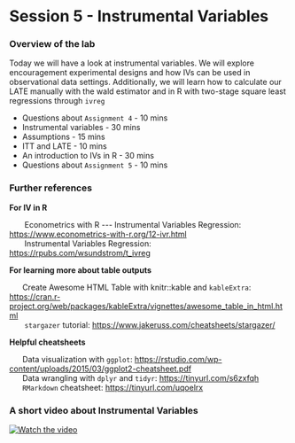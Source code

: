 # Session 5 - Instrumental Variables

### Overview of the lab

Today we will have a look at instrumental variables. We will explore encouragement experimental designs and how IVs can be used in observational data settings. Additionally, we will learn how to calculate our LATE manually with the wald estimator and in R with two-stage square least regressions through `ivreg`

- Questions about `Assignment 4` - 10 mins
- Instrumental variables - 30 mins
- Assumptions -  15 mins
- ITT and LATE - 10 mins
- An introduction to IVs in R - 30 mins
- Questions about `Assignment 5` - 10 mins

### Further references

**For IV in R**<p>
&nbsp;&nbsp;&nbsp;&nbsp;&nbsp;&nbsp; Econometrics with R --- Instrumental Variables Regression: https://www.econometrics-with-r.org/12-ivr.html <br>
&nbsp;&nbsp;&nbsp;&nbsp;&nbsp;&nbsp; Instrumental Variables Regression: https://rpubs.com/wsundstrom/t_ivreg <br>

**For learning more about table outputs** <p>
&nbsp;&nbsp;&nbsp;&nbsp;&nbsp;&nbsp;Create Awesome HTML Table with knitr::kable and `kableExtra`: https://cran.r-project.org/web/packages/kableExtra/vignettes/awesome_table_in_html.html <br>
&nbsp;&nbsp;&nbsp;&nbsp;&nbsp;&nbsp; `stargazer` tutorial: https://www.jakeruss.com/cheatsheets/stargazer/ <br>

**Helpful cheatsheets** <p>
&nbsp;&nbsp;&nbsp;&nbsp;&nbsp;&nbsp;Data visualization with `ggplot`: https://rstudio.com/wp-content/uploads/2015/03/ggplot2-cheatsheet.pdf <br>
&nbsp;&nbsp;&nbsp;&nbsp;&nbsp;&nbsp;Data wrangling with `dplyr` and `tidyr`: https://tinyurl.com/s6zxfqh <br>
&nbsp;&nbsp;&nbsp;&nbsp;&nbsp;&nbsp;`RMarkdown` cheatsheet: https://tinyurl.com/uqoelrx <p>


### A short video about Instrumental Variables

[![Watch the video](https://img.youtube.com/vi/4xF_DMbL14w/maxresdefault.jpg)](https://youtu.be/4xF_DMbL14w)
